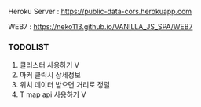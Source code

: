 Heroku Server : https://public-data-cors.herokuapp.com

WEB7 : https://neko113.github.io/VANILLA_JS_SPA/WEB7

### TODOLIST

1. 클러스터 사용하기 V
2. 마커 클릭시 상세정보
3. 위치 데이터 받으면 거리로 정렬
4. T map api 사용하기 V
